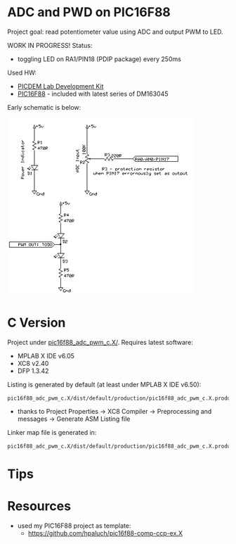 # ADC and PWD on PIC16F88

Project goal: read potentiometer value using ADC and output PWM to LED.

WORK IN PROGRESS! Status:
- toggling LED on RA1/PIN18 (PDIP package) every 250ms

Used HW:
- [PICDEM Lab Development Kit][DM163045] 
- [PIC16F88][PIC16F88] - included with latest series of DM163045

Early schematic is below:

![PIC16F88 ADC PWM Schematic](https://raw.githubusercontent.com/hpaluch/pic16f88-adc-pwm/master/ExpressPCB/pic16f88-adc-pwm.png)


# C Version

Project under [pic16f88_adc_pwm_c.X/](pic16f88_adc_pwm_c.X/). Requires latest software:
- MPLAB X IDE v6.05
- XC8 v2.40
- DFP 1.3.42

Listing is generated by default (at least under MPLAB X IDE v6.50):
```
pic16f88_adc_pwm_c.X/dist/default/production/pic16f88_adc_pwm_c.X.production.lst
```
- thanks to Project Properties -> XC8 Compiler -> Preprocessing and messages -> Generate ASM Listing file

Linker map file is generated in:
```
pic16f88_adc_pwm_c.X/dist/default/production/pic16f88_adc_pwm_c.X.production.map
```

# Tips


# Resources

- used my PIC16F88 project as template:
  - https://github.com/hpaluch/pic16f88-comp-ccp-ex.X

[DM163045]: http://www.microchip.com/Developmenttools/ProductDetails/DM163045 "PICDEM Lab Development Kit"
[PIC16F88]: https://www.microchip.com/wwwproducts/en/PIC16F88 "PIC16F88 Overview"
